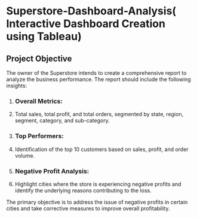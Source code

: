 # Superstore-Dashboard-Analysis( Interactive Dashboard Creation using Tableau)

## Project Objective

The owner of the Superstore intends to create a comprehensive report to analyze the business performance. The report should include the following insights: 

1. ### Overall Metrics:
2. Total sales, total profit, and total orders, segmented by state, region, segment, category, and sub-category.  
4. ### Top Performers:
5. Identification of the top 10 customers based on sales, profit, and order volume.  
7. ### Negative Profit Analysis:
8. Highlight cities where the store is experiencing negative profits and identify the underlying reasons contributing to the loss.

The primary objective is to address the issue of negative profits in certain cities and take corrective measures to improve overall profitability.
